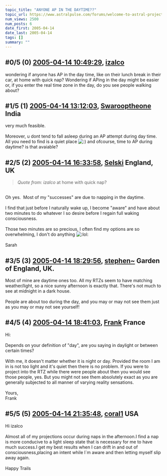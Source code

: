 ```yaml
---
topic_title: "ANYONE AP IN THE DAYTIME??"
topic_url: https://www.astralpulse.com/forums/welcome-to-astral-projection-experiences!/anyone-ap-in-the-daytime
num_views: 2500
num_posts: 6
date_first: 2005-04-14
date_last: 2005-04-14
tags: []
summary: ""
---
```


## \#0/5 (0) [2005-04-14 10:49:29](https://www.astralpulse.com/forums/index.php?msg=160246), [izalco](https://www.astralpulse.com/forums/profile/?u=8826)  ##
<section>
wondering if anyone has AP in the day time, like on their lunch break in their car, at home with quick nap? Wondering if APing in the day might be easier or, if you enter the real time zone in the day, do you see people walking about?
</section>

## \#1/5 (1) [2005-04-14 13:12:03](https://www.astralpulse.com/forums/index.php?msg=160259), [Swarooptheone](https://www.astralpulse.com/forums/profile/?u=8185) India ##
<section>
very much feasible.
<br>
<br>
Moreover, u dont tend to fall asleep during an AP attempt during day time. All you need to find is a quiet place
<img alt=":)" class="smiley" src="https://www.astralpulse.com/forums/Smileys/fugue/smiley.png" title="Smiley"/>
and ofcourse, time to AP during daytime? is that avaiable?
</section>

## \#2/5 (2) [2005-04-14 16:33:58](https://www.astralpulse.com/forums/index.php?msg=160298), [Selski](https://www.astralpulse.com/forums/profile/?u=6012) England, UK ##
<section>
<blockquote class="bbc_standard_quote">
 <cite>
  Quote from: izalco
 </cite>
 at home with quick nap?
</blockquote>
<br>
Oh yes.  Most of my "successes" are due to napping in the daytime.
<br>
<br>
I find that just before I naturally wake up, I become "aware" and have about two minutes to do whatever I so desire before I regain full waking consciousness.
<br>
<br>
Those two minutes are so precious, I often find my options are so overwhelming, I don't do anything
<img alt=":lol:" class="smiley" src="https://www.astralpulse.com/forums/Smileys/fugue/cheesy.png" title="Cheesy"/>
<br>
<br>
Sarah
</section>

## \#3/5 (3) [2005-04-14 18:29:56](https://www.astralpulse.com/forums/index.php?msg=160320), [stephen~](https://www.astralpulse.com/forums/profile/?u=1884) Garden of England, UK. ##
<section>
Most of mine are daytime ones too. All my RTZs seem to have matching weather/light, so a nice sunny afternoon is exactly that. There's not much to see at midnight in a dark house.
<br>
<br>
People are about too during the day, and you may or may not see them just as you may or may not see yourself!
</section>

## \#4/5 (4) [2005-04-14 18:41:03](https://www.astralpulse.com/forums/index.php?msg=160324), [Frank](https://www.astralpulse.com/forums/profile/?u=359) France ##
<section>
Hi:
<br>
<br>
Depends on your definition of "day", are you saying in daylight or between certain times?
<br>
<br>
With me, it doesn't matter whether it is night or day. Provided the room I am in is not too light and it's quiet then there is no problem. If you were to project into the RTZ while there were people about then you would see those people, yes. But you might not see them absolutely exact as you are generally subjected to all manner of varying reality sensations.
<br>
<br>
Yours,
<br>
Frank
</section>

## \#5/5 (5) [2005-04-14 21:35:48](https://www.astralpulse.com/forums/index.php?msg=160356), [coral1](https://www.astralpulse.com/forums/profile/?u=1203) USA ##
<section>
Hi izalco
<br>
<br>
Almost all of my projections occur during naps in the afternoon.I find a nap is more conducive to a light sleep state that is necessary for me to have much success.I get my best results when I can drift in and out of consciousness,placing an intent while I`m aware and then letting myself slip away again.
<br>
<br>
Happy Trails
</section>
